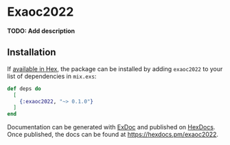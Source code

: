# Exaoc2022

**TODO: Add description**

## Installation

If [available in Hex](https://hex.pm/docs/publish), the package can be installed
by adding `exaoc2022` to your list of dependencies in `mix.exs`:

```elixir
def deps do
  [
    {:exaoc2022, "~> 0.1.0"}
  ]
end
```

Documentation can be generated with [ExDoc](https://github.com/elixir-lang/ex_doc)
and published on [HexDocs](https://hexdocs.pm). Once published, the docs can
be found at <https://hexdocs.pm/exaoc2022>.

